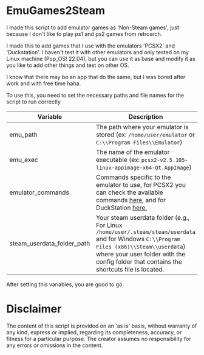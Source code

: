 EmuGames2Steam
==============

I made this script to add emulator games as 'Non-Steam games', just because I don't like to play ps1 and ps2 games from retroarch.

I made this to add games that I use with the emulators 'PCSX2' and 'Duckstation'. I haven't test it with other emulators and only tested on my Linux machine (Pop_OS! 22.04), but you can use it as base and modify it as you like to add other things and test on other OS.

I know that there may be an app that do the same, but I was bored after work and with free time haha.

To use this, you need to set the necessary paths and file names for the script to run correctly

| Variable | Description |
----------|-------------
| emu_path | The path where your emulator is stored (ex: `/home/user/emulator` or `C:\\Program Files\\Emulator`)|
| emu_exec | The name of the emulator executable (ex: `pcsx2-v2.5.105-linux-appimage-x64-Qt.AppImage`) |
| emulator_commands | Commands specific to the emulator to use, for PCSX2 you can check the available commands [here](https://wiki.pcsx2.net/Command-line_support#General_Options_QT), and for DuckStation [here.](https://github.com/stenzek/duckstation/wiki/Command-Line-Arguments) |
| steam_userdata_folder_path | Your steam userdata folder (e.g., For Linux `/home/user/.steam/steam/userdata` and for Windows `C:\\Program Files (x86)\\Steam\\userdata`) where your user folder with the config folder that contains the shortcuts file is located. |

After setting this variables, you are good to go.

Disclaimer
==========

The content of this script is provided on an 'as is' basis, without warranty of any kind, express or implied, regarding its completeness, accuracy, or fitness for a particular purpose. The creator assumes no responsibility for any errors or omissions in the content.